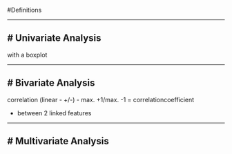 #Definitions 

---
## # Univariate Analysis

with a boxplot

---
## # Bivariate Analysis

correlation (linear - +/-) - max. +1/max. -1 = correlationcoefficient
- between 2 linked features

---
## # Multivariate Analysis
